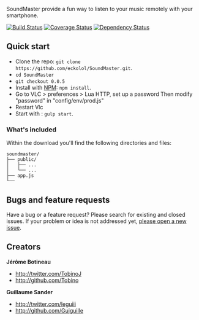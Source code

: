 SoundMaster provide a fun way to listen to your music remotely with your smartphone.

[![Build Status](https://travis-ci.org/eckolol/SoundMaster.svg)](https://travis-ci.org/eckolol/SoundMaster)
[![Coverage Status](https://img.shields.io/coveralls/eckolol/SoundMaster.svg)](https://coveralls.io/r/eckolol/SoundMaster)
[![Dependency Status](https://gemnasium.com/eckolol/SoundMaster.svg)](https://gemnasium.com/eckolol/SoundMaster)


## Quick start

- Clone the repo: `git clone https://github.com/eckolol/SoundMaster.git`.
- `cd SoundMaster`
- `git checkout 0.0.5`
- Install with [NPM](http://npmjs.org): `npm install`.
- Go to VLC > preferences > Lua HTTP, set up a password Then modify "password" in "config/env/prod.js"
- Restart Vlc
- Start with : `gulp start`.

### What's included

Within the download you'll find the following directories and files:

```
soundmaster/
├── public/
│   ├── ...
│   └── ...
├── app.js
└──
```

## Bugs and feature requests

Have a bug or a feature request? Please search for existing and closed issues. If your problem or idea is not addressed yet, [please open a new issue](https://github.com/eckolol/SoundMaster/issues/new).



## Creators

**Jérôme Botineau**

- <http://twitter.com/TobinoJ>
- <http://github.com/Tobino>

**Guillaume Sander**

- <http://twitter.com/leguiii>
- <http://github.com/Guiguille>

